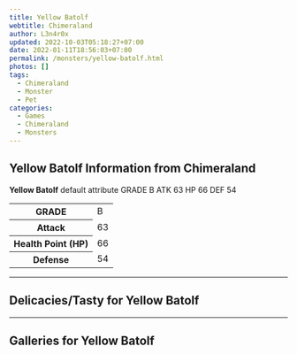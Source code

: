 ```yaml
---
title: Yellow Batolf
webtitle: Chimeraland
author: L3n4r0x
updated: 2022-10-03T05:18:27+07:00
date: 2022-01-11T18:56:03+07:00
permalink: /monsters/yellow-batolf.html
photos: []
tags:
  - Chimeraland
  - Monster
  - Pet
categories:
  - Games
  - Chimeraland
  - Monsters
---
```


<section id="bootstrap-wrapper"><link rel="stylesheet" href="https://cdn.statically.io/gh/dimaslanjaka/Web-Manajemen/40ac3225/css/bootstrap-4.5-wrapper.css"/><h1>Yellow Batolf Information from Chimeraland</h1><p><b>Yellow Batolf</b> default attribute GRADE B ATK 63 HP 66 DEF 54<table><tr><th>GRADE</th><td>B</td></tr><tr><th>Attack</th><td>63</td></tr><tr><th>Health Point (HP)</th><td>66</td></tr><tr><th>Defense</th><td>54</td></tr></table></p><hr/><h2>Delicacies/Tasty for Yellow Batolf</h2><hr/><div id="gallery"><h2>Galleries for Yellow Batolf</h2><div class="row"></div></div></section>